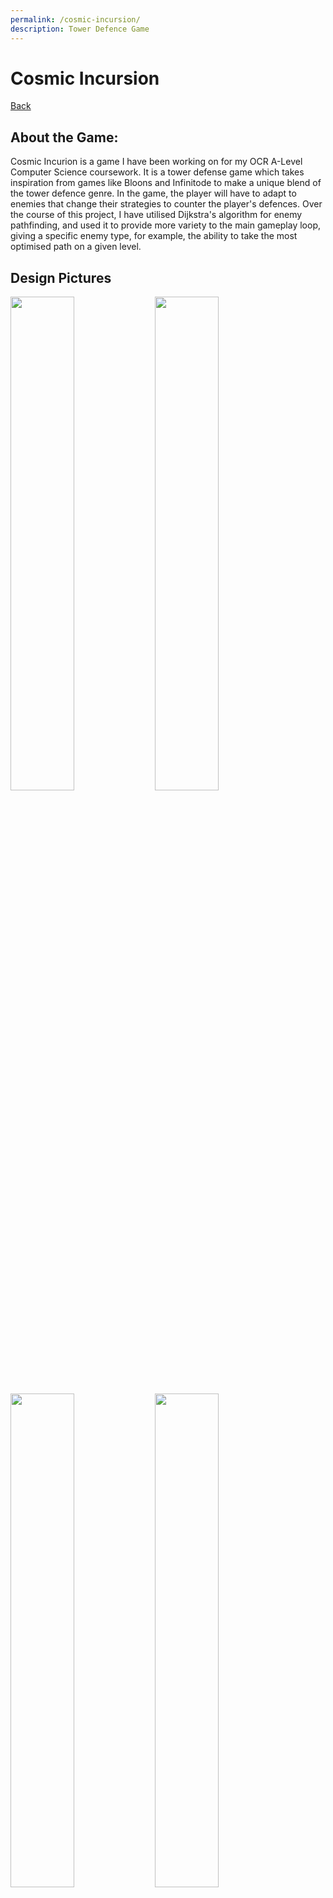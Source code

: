 ```yaml
---
permalink: /cosmic-incursion/
description: Tower Defence Game
---
```

# Cosmic Incursion
[Back](https://banrescoding.github.io/Portfolio/)
## About the Game:
Cosmic Incurion is a game I have been working on for my OCR A-Level Computer Science coursework. It is a tower defense game which takes inspiration from games like Bloons and Infinitode to make a unique blend of the tower defence genre. In the game, the player will have to adapt to enemies that change their strategies to counter the player's defences. Over the course of this project, I have utilised Dijkstra's algorithm for enemy pathfinding, and used it to provide more variety to the main gameplay loop, giving a specific enemy type, for example, the ability to take the most optimised path on a given level.
## Design Pictures
<img src="/Portfolio/Images/TDGame/PXL_20211125_113247153.MP.jpg" width="45%"> <img src="/Portfolio/Images/TDGame/PXL_20211125_113356125.jpg" width="45%"> <img src="/Portfolio/Images/TDGame/PXL_20211125_113508981.jpg" width="45%"> <img src="/Portfolio/Images/TDGame/PXL_20211125_113541515.jpg" width="45%">

## Code Screenshots
<img src="/Portfolio/Images/TDGame/Dijkstras.PNG" width="45%"> <img src="/Portfolio/Images/TDGame/movement.PNG" width="45%"> <img src="/Portfolio/Images/TDGame/getnearest.PNG" width="45%"> 
